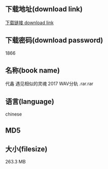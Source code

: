 ## 下载地址(download link)
[下载链接 download link](https://tutu365.netlify.app/?s=%E4%BB%A3%E9%91%AB+%E9%81%87%E8%A7%81%E7%9B%B8%E4%BC%BC%E7%9A%84%E7%81%B5%E9%AD%82+2017+WAV%E5%88%86%E8%BD%A8+.rar)

## 下载密码(download password)
1866

## 名称(book name)
代鑫 遇见相似的灵魂 2017 WAV分轨 .rar.rar

## 语言(language)
chinese

## MD5


## 大小(filesize)
263.3 MB
